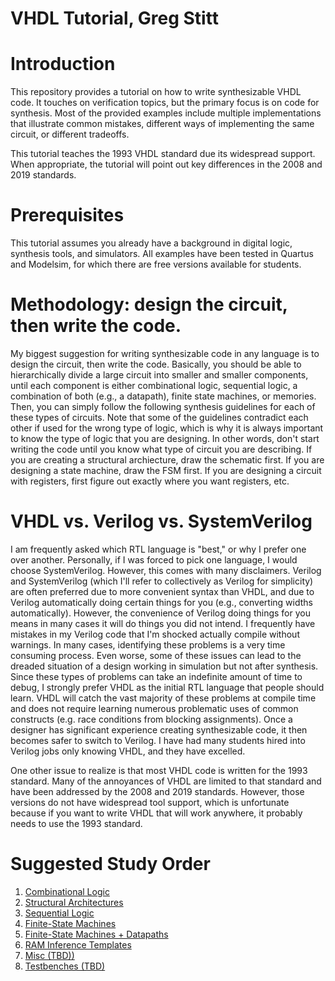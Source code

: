 # VHDL Tutorial, Greg Stitt

# Introduction

This repository provides a tutorial on how to write synthesizable VHDL code. It touches on verification topics, but the primary focus is on code for synthesis. Most of the provided examples include multiple implementations that illustrate common mistakes, different ways of implementing the same circuit, or different tradeoffs.

This tutorial teaches the 1993 VHDL standard due its widespread support. When appropriate, the tutorial will point out key differences in the 2008 and 2019 standards.

# Prerequisites

This tutorial assumes you already have a background in digital logic, synthesis tools, and simulators. All examples have been tested in Quartus and Modelsim, for which there are free versions available for students.

# Methodology: design the circuit, then write the code.

My biggest suggestion for writing synthesizable code in any language is to design the circuit, then write the code. Basically, you should be able to hierarchically divide a large circuit into smaller and smaller components, until each component is either combinational logic, sequential logic, a combination of both (e.g., a datapath), finite state machines, or memories. Then, you can simply follow the following synthesis guidelines for each of these types of circuits. Note that some of the guidelines contradict each other if used for the wrong type of logic, which is why it is always important to know the type of logic that you are designing. In other words, don't start writing the code until you know what type of circuit you are describing. If you are creating a structural archiecture, draw the schematic first. If you are designing a state machine, draw the FSM first. If you are designing a circuit with registers, first figure out exactly where you want registers, etc.

# VHDL vs. Verilog vs. SystemVerilog

I am frequently asked which RTL language is "best," or why I prefer one over another. Personally, if I was forced to pick one language, I would choose SystemVerilog. However, this comes with many disclaimers. Verilog and SystemVerilog (which I'll refer to collectively as Verilog for simplicity) are often preferred due to more convenient syntax than VHDL, and due to Verilog automatically doing certain things for you (e.g., converting widths automatically). However, the convenience of Verilog doing things for you means in many cases it will do things you did not intend. I frequently have mistakes in my Verilog code that I'm shocked actually compile without warnings. In many cases, identifying these problems is a very time consuming process. Even worse, some of these issues can lead to the dreaded situation of a design working in simulation but not after synthesis. Since these types of problems can take an indefinite amount of time to debug, I strongly prefer VHDL as the initial RTL language that people should learn. VHDL will catch the vast majority of these problems at compile time and does not require learning numerous problematic uses of common constructs (e.g. race conditions from blocking assignments). Once a designer has significant experience creating synthesizable code, it then becomes safer to switch to Verilog. I have had many students hired into Verilog jobs only knowing VHDL, and they have excelled.

One other issue to realize is that most VHDL code is written for the 1993 standard. Many of the annoyances of VHDL are limited to that standard and have been addressed by the 2008 and 2019 standards. However, those versions do not have widespread tool support, which is unfortunate because if you want to write VHDL that will work anywhere, it probably needs to use the 1993 standard.

# Suggested Study Order

1. [Combinational Logic](./combinational)
1. [Structural Architectures](./structural)
1. [Sequential Logic](./sequential)
1. [Finite-State Machines](./fsm)
1. [Finite-State Machines + Datapaths](./fsmd)
1. [RAM Inference Templates](./ram)
1. [Misc (TBD))]()
1. [Testbenches (TBD)]()
